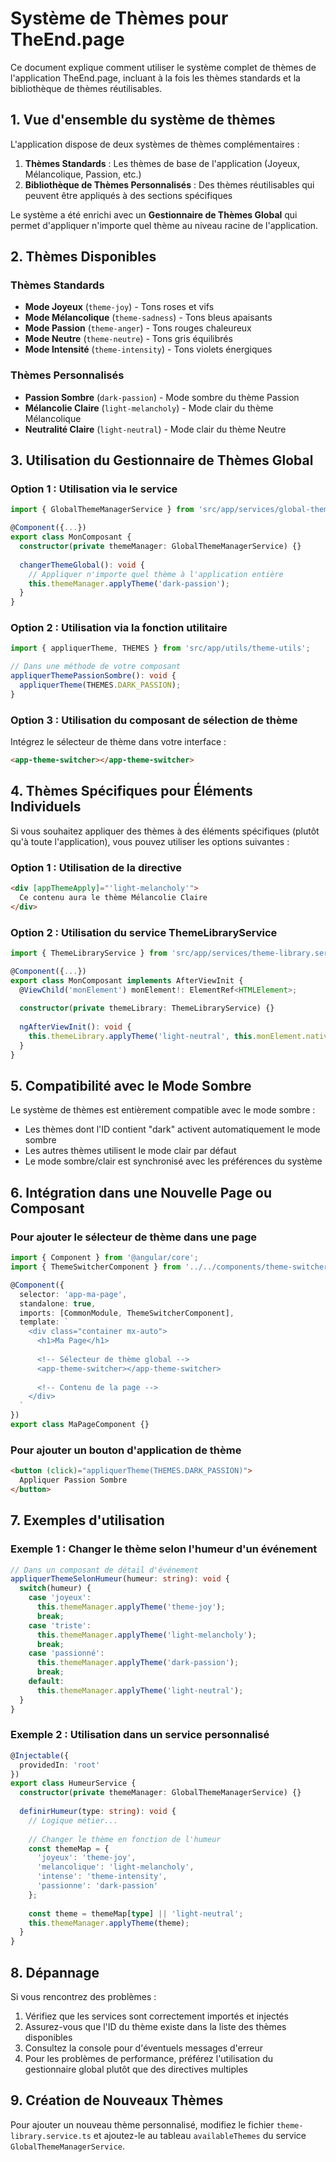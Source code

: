 # Système de Thèmes pour TheEnd.page

Ce document explique comment utiliser le système complet de thèmes de l'application TheEnd.page, incluant à la fois les thèmes standards et la bibliothèque de thèmes réutilisables.

## 1. Vue d'ensemble du système de thèmes

L'application dispose de deux systèmes de thèmes complémentaires :

1. **Thèmes Standards** : Les thèmes de base de l'application (Joyeux, Mélancolique, Passion, etc.)
2. **Bibliothèque de Thèmes Personnalisés** : Des thèmes réutilisables qui peuvent être appliqués à des sections spécifiques

Le système a été enrichi avec un **Gestionnaire de Thèmes Global** qui permet d'appliquer n'importe quel thème au niveau racine de l'application.

## 2. Thèmes Disponibles

### Thèmes Standards
- **Mode Joyeux** (`theme-joy`) - Tons roses et vifs
- **Mode Mélancolique** (`theme-sadness`) - Tons bleus apaisants
- **Mode Passion** (`theme-anger`) - Tons rouges chaleureux
- **Mode Neutre** (`theme-neutre`) - Tons gris équilibrés
- **Mode Intensité** (`theme-intensity`) - Tons violets énergiques

### Thèmes Personnalisés
- **Passion Sombre** (`dark-passion`) - Mode sombre du thème Passion 
- **Mélancolie Claire** (`light-melancholy`) - Mode clair du thème Mélancolique
- **Neutralité Claire** (`light-neutral`) - Mode clair du thème Neutre

## 3. Utilisation du Gestionnaire de Thèmes Global

### Option 1 : Utilisation via le service

```typescript
import { GlobalThemeManagerService } from 'src/app/services/global-theme-manager.service';

@Component({...})
export class MonComposant {
  constructor(private themeManager: GlobalThemeManagerService) {}
  
  changerThemeGlobal(): void {
    // Appliquer n'importe quel thème à l'application entière
    this.themeManager.applyTheme('dark-passion');
  }
}
```

### Option 2 : Utilisation via la fonction utilitaire

```typescript
import { appliquerTheme, THEMES } from 'src/app/utils/theme-utils';

// Dans une méthode de votre composant
appliquerThemePassionSombre(): void {
  appliquerTheme(THEMES.DARK_PASSION);
}
```

### Option 3 : Utilisation du composant de sélection de thème

Intégrez le sélecteur de thème dans votre interface :

```html
<app-theme-switcher></app-theme-switcher>
```

## 4. Thèmes Spécifiques pour Éléments Individuels

Si vous souhaitez appliquer des thèmes à des éléments spécifiques (plutôt qu'à toute l'application), vous pouvez utiliser les options suivantes :

### Option 1 : Utilisation de la directive

```html
<div [appThemeApply]="'light-melancholy'">
  Ce contenu aura le thème Mélancolie Claire
</div>
```

### Option 2 : Utilisation du service ThemeLibraryService

```typescript
import { ThemeLibraryService } from 'src/app/services/theme-library.service';

@Component({...})
export class MonComposant implements AfterViewInit {
  @ViewChild('monElement') monElement!: ElementRef<HTMLElement>;
  
  constructor(private themeLibrary: ThemeLibraryService) {}
  
  ngAfterViewInit(): void {
    this.themeLibrary.applyTheme('light-neutral', this.monElement.nativeElement);
  }
}
```

## 5. Compatibilité avec le Mode Sombre

Le système de thèmes est entièrement compatible avec le mode sombre :

- Les thèmes dont l'ID contient "dark" activent automatiquement le mode sombre
- Les autres thèmes utilisent le mode clair par défaut
- Le mode sombre/clair est synchronisé avec les préférences du système

## 6. Intégration dans une Nouvelle Page ou Composant

### Pour ajouter le sélecteur de thème dans une page

```typescript
import { Component } from '@angular/core';
import { ThemeSwitcherComponent } from '../../components/theme-switcher/theme-switcher.component';

@Component({
  selector: 'app-ma-page',
  standalone: true,
  imports: [CommonModule, ThemeSwitcherComponent],
  template: `
    <div class="container mx-auto">
      <h1>Ma Page</h1>
      
      <!-- Sélecteur de thème global -->
      <app-theme-switcher></app-theme-switcher>
      
      <!-- Contenu de la page -->
    </div>
  `
})
export class MaPageComponent {}
```

### Pour ajouter un bouton d'application de thème

```html
<button (click)="appliquerTheme(THEMES.DARK_PASSION)">
  Appliquer Passion Sombre
</button>
```

## 7. Exemples d'utilisation

### Exemple 1 : Changer le thème selon l'humeur d'un événement

```typescript
// Dans un composant de détail d'événement
appliquerThemeSelonHumeur(humeur: string): void {
  switch(humeur) {
    case 'joyeux':
      this.themeManager.applyTheme('theme-joy');
      break;
    case 'triste':
      this.themeManager.applyTheme('light-melancholy');
      break;
    case 'passionné':
      this.themeManager.applyTheme('dark-passion');
      break;
    default:
      this.themeManager.applyTheme('light-neutral');
  }
}
```

### Exemple 2 : Utilisation dans un service personnalisé

```typescript
@Injectable({
  providedIn: 'root'
})
export class HumeurService {
  constructor(private themeManager: GlobalThemeManagerService) {}
  
  definirHumeur(type: string): void {
    // Logique métier...
    
    // Changer le thème en fonction de l'humeur
    const themeMap = {
      'joyeux': 'theme-joy',
      'melancolique': 'light-melancholy',
      'intense': 'theme-intensity',
      'passionne': 'dark-passion'
    };
    
    const theme = themeMap[type] || 'light-neutral';
    this.themeManager.applyTheme(theme);
  }
}
```

## 8. Dépannage

Si vous rencontrez des problèmes :

1. Vérifiez que les services sont correctement importés et injectés
2. Assurez-vous que l'ID du thème existe dans la liste des thèmes disponibles
3. Consultez la console pour d'éventuels messages d'erreur
4. Pour les problèmes de performance, préférez l'utilisation du gestionnaire global plutôt que des directives multiples

## 9. Création de Nouveaux Thèmes

Pour ajouter un nouveau thème personnalisé, modifiez le fichier `theme-library.service.ts` et ajoutez-le au tableau `availableThemes` du service `GlobalThemeManagerService`. 